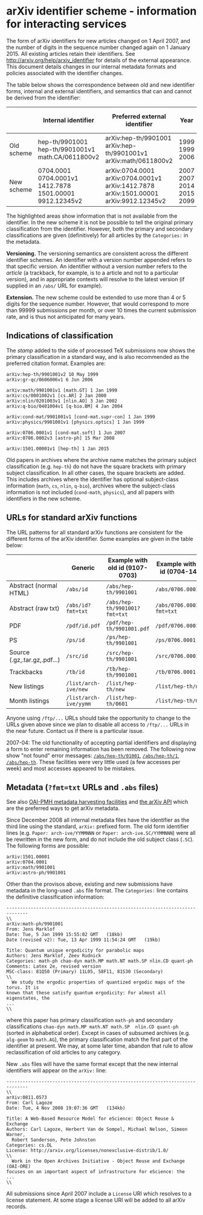 arXiv identifier scheme - information for interacting services
==============================================================

The form of arXiv identifiers for new articles changed on 1 April 2007,
and the number of digits in the sequence number changed again on 1
January 2015. All existing articles retain their identifiers. See
<http://arxiv.org/help/arxiv_identifier> for details of the external
appearance. This document details changes in our internal metadata
formats and policies associated with the identifier changes.

The table below shows the correspondence between old and new identifier
forms, internal and external identifiers, and semantics that can and
cannot be derived from the identifier:

<table>
<thead>
<tr class="header">
<th> </th>
<th>Internal identifier</th>
<th>Preferred external<br />
identifier</th>
<th>Year</th>
<th>Month</th>
<th>Version</th>
<th>Original primary<br />
classification</th>
<th>Primary classification</th>
<th>Secondary classification</th>
</tr>
</thead>
<tbody>
<tr class="odd">
<td>Old scheme</td>
<td>hep-th/9901001<br />
hep-th/9901001v1<br />
math.CA/0611800v2</td>
<td>arXiv:hep-th/9901001<br />
arXiv:hep-th/9901001v1<br />
arXiv:math/0611800v2</td>
<td>1999<br />
1999<br />
2006</td>
<td>1 (Jan)<br />
1 (Jan)<br />
11 (Nov)</td>
<td>latest<br />
v1<br />
v2</td>
<td>hep-th<br />
hep-th<br />
math.CA</td>
<td>(in metadata)</td>
<td>(in metadata)</td>
</tr>
<tr class="even">
<td>New scheme</td>
<td>0704.0001<br />
0704.0001v1<br />
1412.7878<br />
1501.00001<br />
9912.12345v2</td>
<td>arXiv:0704.0001<br />
arXiv:0704.0001v1<br />
arXiv:1412.7878<br />
arXiv:1501.00001<br />
arXiv:9912.12345v2</td>
<td>2007<br />
2007<br />
2014<br />
2015<br />
2099</td>
<td>6 (Jun)<br />
6 (Jun)<br />
12 (Dec)<br />
1 (Jan)<br />
12 (Dec)</td>
<td>latest<br />
v1<br />
latest<br />
latest<br />
v2</td>
<td>(in announcement log)</td>
<td>(in metadata)</td>
<td>(in metadata)</td>
</tr>
</tbody>
</table>

The highlighted areas show information that is not available from the
identifier. In the new scheme it is not be possible to tell the original
primary classification from the identifier. However, both the primary
and secondary classifications are given (definitively) for all articles
by the `Categories:` in the metadata.

**Versioning.** The versioning semantics are consistent across the
different identifier schemes. An identifier with a version number
appended refers to that specific version. An identifier without a
version number refers to the *article* (a trackback, for example, is to
a article and not to a particular version), and in appropriate contexts
will resolve to the latest version (if supplied in an `/abs/` URL for
example).

**Extension.** The new scheme could be extended to use more than 4 or 5
digits for the sequence number. However, that would correspond to more
than 99999 submissions per month, or over 10 times the current
submission rate, and is thus not anticipated for many years.

Indications of classification
-----------------------------

The *stamp* added to the side of processed TeX submissions now shows the
primary classification in a standard way, and is also recommended as the
preferred citation format. Examples are:

    arXiv:hep-th/9901001v2 10 May 1999
    arXiv:gr-qc/0606006v1 6 Jun 2006

    arXiv:math/9901001v1 [math.GT] 1 Jan 1999
    arXiv:cs/0001002v1 [cs.AR] 2 Jan 2000
    arXiv:nlin/0201003v1 [nlin.AO] 3 Jan 2002
    arXiv:q-bio/0401004v1 [q-bio.BM] 4 Jan 2004

    arXiv:cond-mat/9901001v1 [cond-mat.supr-con] 1 Jan 1999
    arXiv:physics/9901001v1 [physics.optics] 1 Jan 1999

    arXiv:0706.0001v1 [cond-mat.soft] 1 Jun 2007
    arXiv:0706.0002v3 [astro-ph] 15 Mar 2008

    arXiv:1501.00001v1 [hep-th] 1 Jan 2015

Old papers in archives where the archive name matches the primary
subject classification (e.g. `hep-th`) do not have the square brackets
with primary subject classification. In all other cases, the square
brackets are added. This includes archives where the identifier has
optional subject-class information (`math`, `cs`, `nlin`, `q-bio`),
archives where the subject-class information is not included
(`cond-math`, `physics`), and all papers with identifiers in the new
scheme.

URLs for standard arXiv functions
---------------------------------

The URL patterns for all standard arXiv functions are consistent for the
different forms of the arXiv identifier. Some examples are given in the
table below:

|                              | Generic               | Example with old id (9107-0703) | Example with new id (0704-1412) | Example new id (1501-)    |
|------------------------------|-----------------------|---------------------------------|---------------------------------|---------------------------|
| Abstract (normal HTML)       | `/abs/id`             | `/abs/hep-th/9901001`           | `/abs/0706.0001`                | `/abs/1501.00001`         |
| Abstract (raw txt)           | `/abs/id?fmt=txt`     | `/abs/hep-th/9901001?fmt=txt`   | `/abs/0706.0001?fmt=txt`        | `/abs/1501.00001?fmt=txt` |
| PDF                          | `/pdf/id.pdf`         | `/pdf/hep-th/9901001.pdf`       | `/pdf/0706.0001.pdf`            | `/pdf/1501.00001.pdf`     |
| PS                           | `/ps/id`              | `/ps/hep-th/9901001`            | `/ps/0706.0001`                 | `/ps/1501.00001`          |
| Source (.gz,.tar.gz,.pdf...) | `/src/id`             | `/src/hep-th/9901001`           | `/src/0706.0001`                | `/src/1501.00001`         |
| Trackbacks                   | `/tb/id`              | `/tb/hep-th/9901001`            | `/tb/0706.0001`                 | `/tb/1501.00001`          |
| New listings                 | `/list/arch-ive/new`  | `/list/hep-th/new`              | `/list/hep-th/new`              | `/list/hep-th/new`        |
| Month listings               | `/list/arch-ive/yymm` | `/list/hep-th/0601`             | `/list/hep-th/0601`             | `/list/hep-th/0601`       |

Anyone using `/ftp/...` URLs should take the opportunity to change to
the URLs given above since we plan to disable all access to `/ftp/...`
URLs in the near future. Contact us if there is a particular issue.

2007-04: The old functionality of accepting partial identifiers and
displaying a form to enter remaining information has been removed. The
following now show "not found" error messages:
[`/abs/hep-th/01001`](http://arxiv.org/abs/hep-th/01001),
[`/abs/hep-th/1`](http://arxiv.org/abs/hep-th/1),
[`/abs/hep-th`](http://arxiv.org/abs/hep-th). These facilities were very
little used (a few accesses per week) and most accesses appeared to be
mistakes.

<span id="abs">Metadata (`?fmt=txt` URLs and `.abs` files)</span>
-----------------------------------------------------------------

See also [OAI-PMH metadata harvesting facilities](oa/index.md) and [the
arXiv API](api/index.md) which are the preferred ways to get arXiv
metadata.

Since December 2008 all internal metadata files have the identifier as
the third line using the standard, `arXiv:` prefixed form. The old form
identifier lines (e.g. `Paper: arch-ive/YYMMNNN` or
`Paper: arch-ive.SC/YYMMNNN`) were all be rewritten in the new form, and
do not include the old subject class (`.SC`). The following forms are
possible:

    arXiv:1501.00001
    arXiv:0704.0001
    arXiv:math/9901001
    arXiv:astro-ph/9901001

Other than the provisos above, existing and new submissions have
metadata in the long-used `.abs` file format. The `Categories:` line
contains the definitive classification information:

    ------------------------------------------------------------------------------
    \\
    arXiv:math-ph/9901001
    From: Jens Marklof
    Date: Tue, 5 Jan 1999 15:55:02 GMT   (18kb)
    Date (revised v2): Tue, 13 Apr 1999 11:54:24 GMT   (19kb)

    Title: Quantum unique ergodicity for parabolic maps
    Authors: Jens Marklof, Zeev Rudnick
    Categories: math-ph chao-dyn math.MP math.NT math.SP nlin.CD quant-ph
    Comments: Latex 2e, revised version
    MSC-class: 81Q50 (Primary) 11L05, 58F11, 81S30 (Secondary)
    \\
      We study the ergodic properties of quantized ergodic maps of the torus. It is
    known that these satisfy quantum ergodicity: For almost all eigenstates, the
    ...
    \\

where this paper has primary classification `math-ph` and secondary
classifications `chao-dyn math.MP math.NT math.SP  nlin.CD quant-ph`
(sorted in alphabetical order). Except in cases of subsumed archives
(e.g. `alg-geom` to `math.AG`), the primary classification match the
first part of the identifier at present. We may, at some later time,
abandon that rule to allow reclassification of old articles to any
category.

New `.abs` files will have the same format except that the new internal
identifiers will appear on the `arXiv:` line:

    ------------------------------------------------------------------------------
    \\
    arXiv:0811.0573
    From: Carl Lagoze
    Date: Tue, 4 Nov 2008 19:07:36 GMT   (134kb)

    Title: A Web-Based Resource Model for eScience: Object Reuse & Exchange
    Authors: Carl Lagoze, Herbert Van de Sompel, Michael Nelson, Simeon Warner,
      Robert Sanderson, Pete Johnston
    Categories: cs.DL
    License: http://arxiv.org/licenses/nonexclusive-distrib/1.0/
    \\
      Work in the Open Archives Initiative - Object Reuse and Exchange (OAI-ORE)
    focuses on an important aspect of infrastructure for eScience: the
    ...
    \\

All submissions since April 2007 include a `License` URI which resolves
to a license statement. At some stage a license URI will be added to all
arXiv records.

